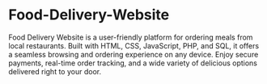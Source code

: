 # Food-Delivery-Website
 Food Delivery Website is a user-friendly platform for ordering meals from local restaurants. Built with HTML, CSS, JavaScript, PHP, and SQL, it offers a seamless browsing and ordering experience on any device. Enjoy secure payments, real-time order tracking, and a wide variety of delicious options delivered right to your door.
